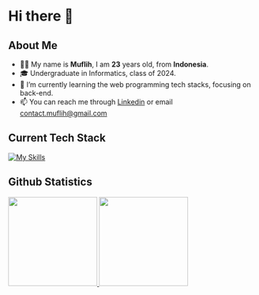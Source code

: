 # Hi there 👋

## About Me

- 🙋‍♂️ My name is **Muflih**, I am **23** years old, from **Indonesia**.
- 🎓️ Undergraduate in Informatics, class of 2024.
- 🌱 I’m currently learning the web programming tech stacks, focusing on back-end.
- 📫 You can reach me through [Linkedin](https://www.linkedin.com/in/muflihabdurrafi) or email contact.muflih@gmail.com

## Current Tech Stack
[![My Skills](https://skillicons.dev/icons?i=python,typescript,golang,react,nextjs,nodejs,express,docker,postman,git,vscode,linux,postgresql,mysql&perline=7)](https://skillicons.dev)

## Github Statistics
<p align="left">
<a href="https://github.com/muflihabdurrafi">
   <img height="180em" src="https://github-readme-stats.vercel.app/api?username=muflihabdurrafi&show_icons=true&theme=dark&hide_border=true&rank_icon=github&count_private=true&include_all_commits=true"/>
   <img height="180em" src="https://github-readme-stats.vercel.app/api/top-langs/?username=muflihabdurrafi&layout=compact&theme=dark&hide_border=true&bold_text=true"/>
</a>
</p>
